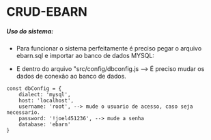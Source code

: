 # CRUD-EBARN

##### Uso do sistema:
* Para funcionar o sistema perfeitamente é preciso pegar o arquivo ebarn.sql e importar ao banco de dados MYSQL:
- E dentro do arquivo "src/config/dbconfig.js --> É preciso mudar os dados de conexão ao banco de dados.
```
const dbConfig = {
    dialect: 'mysql',
    host: 'localhost',
    username: 'root', --> mude o usuario de acesso, caso seja necessario.
    password: '!joel451236', --> mude a senha
    database: 'ebarn'
}
```

